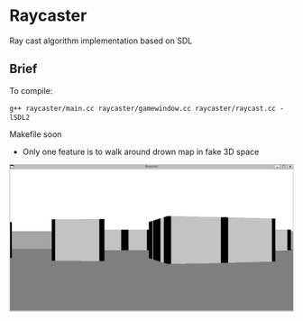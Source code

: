# Raycaster
Ray cast algorithm implementation based on SDL

## Brief
To compile:
```
g++ raycaster/main.cc raycaster/gamewindow.cc raycaster/raycast.cc -lSDL2
```
Makefile soon

- Only one feature is to walk around drown map in fake 3D space

![](misc/raycaster.gif)